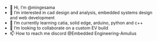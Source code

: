 - 👋 Hi, I’m @mingesama
- 👀 I’m interested in cad design and analysis, embedded systems design and web development
- 🌱 I’m currently learning catia, solid edge, arduino, python and c++
- 💞️ I’m looking to collaborate on a custom EV build 
- 📫 How to reach me discord @Embedded Engineering-Amulius

<!---
mingesama/mingesama is a ✨ special ✨ repository because its `README.md` (this file) appears on your GitHub profile.
You can click the Preview link to take a look at your changes.
--->

